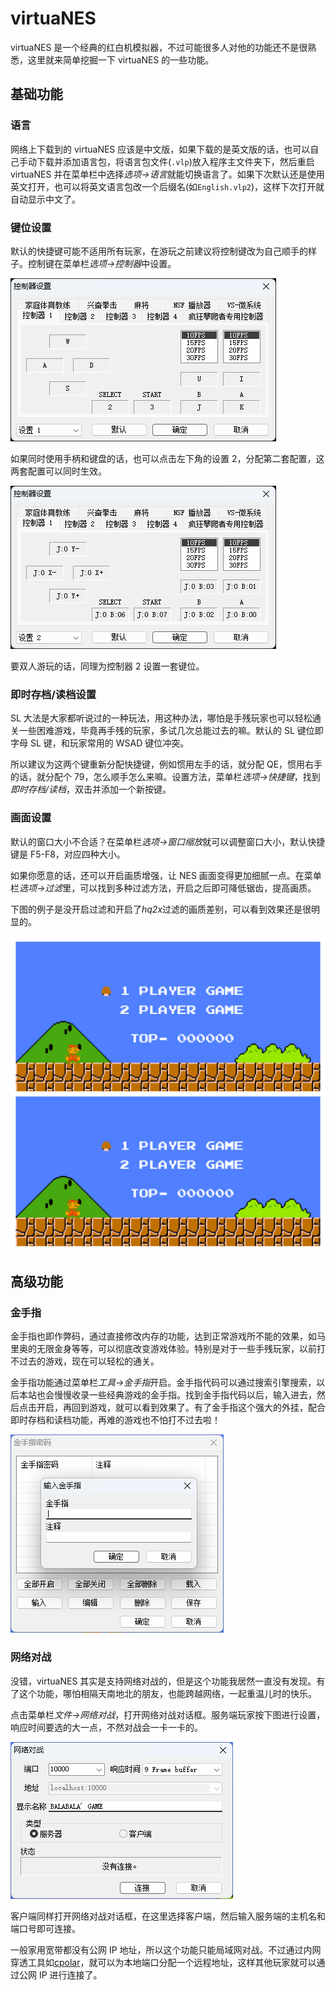 # virtuaNES

virtuaNES 是一个经典的红白机模拟器，不过可能很多人对他的功能还不是很熟悉，这里就来简单挖掘一下 virtuaNES 的一些功能。

## 基础功能

### 语言

网络上下载到的 virtuaNES 应该是中文版，如果下载的是英文版的话，也可以自己手动下载并添加语言包，将语言包文件(`.vlp`)放入程序主文件夹下，然后重启 virtuaNES 并在菜单栏中选择*选项->语言*就能切换语言了。如果下次默认还是使用英文打开，也可以将英文语言包改一个后缀名(如`English.vlp2`)，这样下次打开就自动显示中文了。

### 键位设置

默认的快捷键可能不适用所有玩家，在游玩之前建议将控制键改为自己顺手的样子。控制键在菜单栏*选项->控制器*中设置。

![](./img/nes-controller-config.png)

如果同时使用手柄和键盘的话，也可以点击左下角的设置 2，分配第二套配置，这两套配置可以同时生效。

![](./img/nes-controller-config2.png)

要双人游玩的话，同理为控制器 2 设置一套键位。

### 即时存档/读档设置

SL 大法是大家都听说过的一种玩法，用这种办法，哪怕是手残玩家也可以轻松通关一些困难游戏，毕竟再手残的玩家，多试几次总能过去的嘛。默认的 SL 键位即字母 SL 键，和玩家常用的 WSAD 键位冲突。

所以建议为这两个键重新分配快捷键，例如惯用左手的话，就分配 QE，惯用右手的话，就分配个 79，怎么顺手怎么来嘛。设置方法，菜单栏*选项->快捷键*，找到*即时存档/读档*，双击并添加一个新按键。

### 画面设置

默认的窗口大小不合适？在菜单栏*选项->窗口缩放*就可以调整窗口大小，默认快捷键是 F5-F8，对应四种大小。

如果你愿意的话，还可以开启画质增强，让 NES 画面变得更加细腻一点。在菜单栏*选项->过滤*里，可以找到多种过滤方法，开启之后即可降低锯齿，提高画质。

下图的例子是没开启过滤和开启了*hq2x*过滤的画质差别，可以看到效果还是很明显的。

![](./img/nes-quality-compare.png)

## 高级功能

### 金手指

金手指也即作弊码，通过直接修改内存的功能，达到正常游戏所不能的效果，如马里奥的无限金身等等，可以彻底改变游戏体验。特别是对于一些手残玩家，以前打不过去的游戏，现在可以轻松的通关。

金手指功能通过菜单栏*工具->金手指*开启。金手指代码可以通过搜索引擎搜索，以后本站也会慢慢收录一些经典游戏的金手指。找到金手指代码以后，输入进去，然后点击开启，再回到游戏，就可以看到效果了。有了金手指这个强大的外挂，配合即时存档和读档功能，再难的游戏也不怕打不过去啦！

![](./img/nes-goldfinger.png)

### 网络对战

没错，virtuaNES 其实是支持网络对战的，但是这个功能我居然一直没有发现。有了这个功能，哪怕相隔天南地北的朋友，也能跨越网络，一起重温儿时的快乐。

点击菜单栏*文件->网络对战*，打开网络对战对话框。服务端玩家按下图进行设置，响应时间要选的大一点，不然对战会一卡一卡的。

![](./img/nes-network-coop.png)

客户端同样打开网络对战对话框，在这里选择客户端，然后输入服务端的主机名和端口号即可连接。

一般家用宽带都没有公网 IP 地址，所以这个功能只能局域网对战。不过通过内网穿透工具如[cpolar](https://www.cpolar.com)，就可以为本地端口分配一个远程地址，这样其他玩家就可以通过公网 IP 进行连接了。
